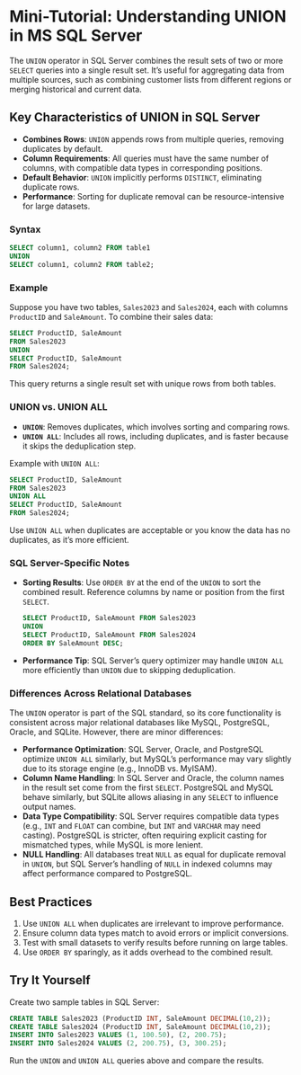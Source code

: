 # Mini-Tutorial: Understanding UNION in MS SQL Server

The `UNION` operator in SQL Server combines the result sets of two or more `SELECT` queries into a single result set. It’s useful for aggregating data from multiple sources, such as combining customer lists from different regions or merging historical and current data.

## Key Characteristics of UNION in SQL Server

- **Combines Rows**: `UNION` appends rows from multiple queries, removing duplicates by default.
- **Column Requirements**: All queries must have the same number of columns, with compatible data types in corresponding positions.
- **Default Behavior**: `UNION` implicitly performs `DISTINCT`, eliminating duplicate rows.
- **Performance**: Sorting for duplicate removal can be resource-intensive for large datasets.

### Syntax

```sql
SELECT column1, column2 FROM table1
UNION
SELECT column1, column2 FROM table2;
```

### Example

Suppose you have two tables, `Sales2023` and `Sales2024`, each with columns `ProductID` and `SaleAmount`. To combine their sales data:

```sql
SELECT ProductID, SaleAmount
FROM Sales2023
UNION
SELECT ProductID, SaleAmount
FROM Sales2024;
```

This query returns a single result set with unique rows from both tables.

### UNION vs. UNION ALL

- **`UNION`**: Removes duplicates, which involves sorting and comparing rows.
- **`UNION ALL`**: Includes all rows, including duplicates, and is faster because it skips the deduplication step.

Example with `UNION ALL`:
```sql
SELECT ProductID, SaleAmount
FROM Sales2023
UNION ALL
SELECT ProductID, SaleAmount
FROM Sales2024;
```

Use `UNION ALL` when duplicates are acceptable or you know the data has no duplicates, as it’s more efficient.

### SQL Server-Specific Notes

- **Sorting Results**: Use `ORDER BY` at the end of the `UNION` to sort the combined result. Reference columns by name or position from the first `SELECT`.
  ```sql
  SELECT ProductID, SaleAmount FROM Sales2023
  UNION
  SELECT ProductID, SaleAmount FROM Sales2024
  ORDER BY SaleAmount DESC;
  ```
- **Performance Tip**: SQL Server’s query optimizer may handle `UNION ALL` more efficiently than `UNION` due to skipping deduplication.


### Differences Across Relational Databases

The `UNION` operator is part of the SQL standard, so its core functionality is consistent across major relational databases like MySQL, PostgreSQL, Oracle, and SQLite. However, there are minor differences:
- **Performance Optimization**: SQL Server, Oracle, and PostgreSQL optimize `UNION ALL` similarly, but MySQL’s performance may vary slightly due to its storage engine (e.g., InnoDB vs. MyISAM).
- **Column Name Handling**: In SQL Server and Oracle, the column names in the result set come from the first `SELECT`. PostgreSQL and MySQL behave similarly, but SQLite allows aliasing in any `SELECT` to influence output names.
- **Data Type Compatibility**: SQL Server requires compatible data types (e.g., `INT` and `FLOAT` can combine, but `INT` and `VARCHAR` may need casting). PostgreSQL is stricter, often requiring explicit casting for mismatched types, while MySQL is more lenient.
- **NULL Handling**: All databases treat `NULL` as equal for duplicate removal in `UNION`, but SQL Server’s handling of `NULL` in indexed columns may affect performance compared to PostgreSQL.



## Best Practices

1. Use `UNION ALL` when duplicates are irrelevant to improve performance.
2. Ensure column data types match to avoid errors or implicit conversions.
3. Test with small datasets to verify results before running on large tables.
4. Use `ORDER BY` sparingly, as it adds overhead to the combined result.


## Try It Yourself

Create two sample tables in SQL Server:
```sql
CREATE TABLE Sales2023 (ProductID INT, SaleAmount DECIMAL(10,2));
CREATE TABLE Sales2024 (ProductID INT, SaleAmount DECIMAL(10,2));
INSERT INTO Sales2023 VALUES (1, 100.50), (2, 200.75);
INSERT INTO Sales2024 VALUES (2, 200.75), (3, 300.25);
```
Run the `UNION` and `UNION ALL` queries above and compare the results.
